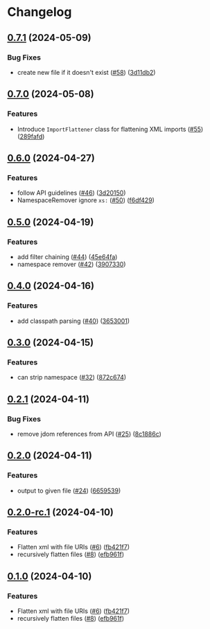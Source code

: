 # Changelog

## [0.7.1](https://github.com/tacascer-org/xml-processor/compare/v0.7.0...v0.7.1) (2024-05-09)


### Bug Fixes

* create new file if it doesn't exist ([#58](https://github.com/tacascer-org/xml-processor/issues/58)) ([3d11db2](https://github.com/tacascer-org/xml-processor/commit/3d11db2f892a6da1dc17be12b0912a322e301d2e))

## [0.7.0](https://github.com/tacascer-org/xml-processor/compare/v0.6.0...v0.7.0) (2024-05-08)


### Features

* Introduce `ImportFlattener` class for flattening XML imports ([#55](https://github.com/tacascer-org/xml-processor/issues/55)) ([289fafd](https://github.com/tacascer-org/xml-processor/commit/289fafdca5fbd1c0bb1dd49557a90d999ea1dd1a))

## [0.6.0](https://github.com/tacascer-org/xml-processor/compare/v0.5.0...v0.6.0) (2024-04-27)


### Features

* follow API guidelines ([#46](https://github.com/tacascer-org/xml-processor/issues/46)) ([3d20150](https://github.com/tacascer-org/xml-processor/commit/3d201507411247f4fed3652078421c9bf6a0adeb))
* NamespaceRemover ignore `xs:` ([#50](https://github.com/tacascer-org/xml-processor/issues/50)) ([f6df429](https://github.com/tacascer-org/xml-processor/commit/f6df4295aefc7f7ff85841661d87db51607bc4d3))

## [0.5.0](https://github.com/tacascer-org/xml-processor/compare/v0.4.0...v0.5.0) (2024-04-19)


### Features

* add filter chaining ([#44](https://github.com/tacascer-org/xml-processor/issues/44)) ([45e64fa](https://github.com/tacascer-org/xml-processor/commit/45e64fa4594774a4725dea4c1c9590ddf51c65bf))
* namespace remover ([#42](https://github.com/tacascer-org/xml-processor/issues/42)) ([3907330](https://github.com/tacascer-org/xml-processor/commit/3907330626fbb7de1d8688d427c615c307bb8bf9))

## [0.4.0](https://github.com/tacascer-org/xml-processor/compare/v0.3.0...v0.4.0) (2024-04-16)


### Features

* add classpath parsing ([#40](https://github.com/tacascer-org/xml-processor/issues/40)) ([3653001](https://github.com/tacascer-org/xml-processor/commit/3653001c1d97d31b0c9b4dc7f48125577404bdda))

## [0.3.0](https://github.com/tacascer-org/xml-processor/compare/v0.2.1...v0.3.0) (2024-04-15)


### Features

* can strip namespace ([#32](https://github.com/tacascer-org/xml-processor/issues/32)) ([872c674](https://github.com/tacascer-org/xml-processor/commit/872c674dcb14f8297de03d426cdb118b23ee12c1))

## [0.2.1](https://github.com/tacascer-org/xml-processor/compare/v0.2.0...v0.2.1) (2024-04-11)


### Bug Fixes

* remove jdom references from API ([#25](https://github.com/tacascer-org/xml-processor/issues/25)) ([8c1886c](https://github.com/tacascer-org/xml-processor/commit/8c1886c4c3c0fb88c222dee8621c99dbabe5474e))

## [0.2.0](https://github.com/tacascer-org/xml-processor/compare/v0.1.0...v0.2.0) (2024-04-11)


### Features

* output to given file ([#24](https://github.com/tacascer-org/xml-processor/issues/24)) ([6659539](https://github.com/tacascer-org/xml-processor/commit/66595391441fcfe27c8cb9f9fbde003ce2ae5705))

## [0.2.0-rc.1](https://github.com/tacascer-org/xml-processor/compare/v0.1.1-rc.1...v0.2.0-rc.1) (2024-04-10)


### Features

* Flatten xml with file URIs ([#6](https://github.com/tacascer-org/xml-processor/issues/6)) ([fb421f7](https://github.com/tacascer-org/xml-processor/commit/fb421f7b4ff683af40f81a6d146fcf3a10aec172))
* recursively flatten files ([#8](https://github.com/tacascer-org/xml-processor/issues/8)) ([efb961f](https://github.com/tacascer-org/xml-processor/commit/efb961f3cdc1d790f856a29710636372d2d6c397))

## [0.1.0](https://github.com/tacascer-org/xml-processor/compare/v0.0.1...v0.1.0) (2024-04-10)


### Features

* Flatten xml with file URIs ([#6](https://github.com/tacascer-org/xml-processor/issues/6)) ([fb421f7](https://github.com/tacascer-org/xml-processor/commit/fb421f7b4ff683af40f81a6d146fcf3a10aec172))
* recursively flatten files ([#8](https://github.com/tacascer-org/xml-processor/issues/8)) ([efb961f](https://github.com/tacascer-org/xml-processor/commit/efb961f3cdc1d790f856a29710636372d2d6c397))
